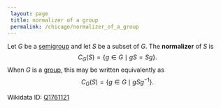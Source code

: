 ```yaml
---
 layout: page
 title: normalizer of a group
 permalink: /chicago/normalizer_of_a_group
---
```

Let $G$ be a [semigroup](https://defsmath.github.io/DefsMath/semigroup) and let $S$ be a subset of $G$. The **normalizer** of $S$ is $$C_G(S) = \{g\in G\mid gS=Sg\}.$$ When $G$ is a [group](https://defsmath.github.io/DefsMath/group), this may be written equivalently as $$C_G(S) = \{g\in G\mid gSg^{-1}\}.$$

Wikidata ID: [Q1761121](https://www.wikidata.org/wiki/Q1761121)